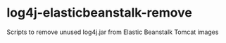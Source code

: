 # log4j-elasticbeanstalk-remove
Scripts to remove unused log4j.jar from Elastic Beanstalk Tomcat images

